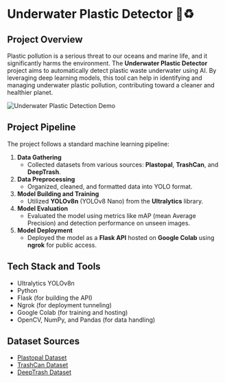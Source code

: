 # Underwater Plastic Detector 🌊♻️

## Project Overview
Plastic pollution is a serious threat to our oceans and marine life, and it significantly harms the environment. The **Underwater Plastic Detector** project aims to automatically detect plastic waste underwater using AI. By leveraging deep learning models, this tool can help in identifying and managing underwater plastic pollution, contributing toward a cleaner and healthier planet.

![Underwater Plastic Detection Demo](video.gif)


## Project Pipeline
The project follows a standard machine learning pipeline:

1. **Data Gathering**  
   - Collected datasets from various sources: **Plastopal**, **TrashCan**, and **DeepTrash**.
2. **Data Preprocessing**  
   - Organized, cleaned, and formatted data into YOLO format.
3. **Model Building and Training**  
   - Utilized **YOLOv8n** (YOLOv8 Nano) from the **Ultralytics** library.
4. **Model Evaluation**  
   - Evaluated the model using metrics like mAP (mean Average Precision) and detection performance on unseen images.
5. **Model Deployment**  
   - Deployed the model as a **Flask API** hosted on **Google Colab** using **ngrok** for public access.

## Tech Stack and Tools

- Ultralytics YOLOv8n
- Python
- Flask (for building the API)
- Ngrok (for deployment tunneling)
- Google Colab (for training and hosting)
- OpenCV, NumPy, and Pandas (for data handling)

## Dataset Sources

- [Plastopal Dataset](https://universe.roboflow.com/k-s/plastopol-kyppj)
- [TrashCan Dataset](https://universe.roboflow.com/applied-machine-learning/trashcan-dataset)
- [DeepTrash Dataset](https://universe.roboflow.com/yolov5-thesis-paper/deeptrash-v2.0)

